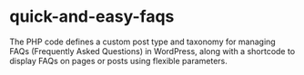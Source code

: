 # quick-and-easy-faqs
The PHP code defines a custom post type and taxonomy for managing FAQs (Frequently Asked Questions) in WordPress, along with a shortcode to display FAQs on pages or posts using flexible parameters.

